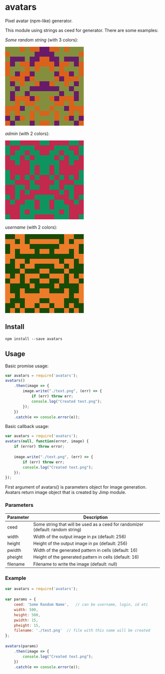 # avatars

Pixel avatar (npm-like) generator.

This module using strings as ceed for generator. There are some examples:

*Some random string* (with 3 colors):

![alt example](https://github.com/saveryanov/avatars/blob/master/examples/Some%20random%20string.png)

*admin* (with 2 colors):

![alt example](https://github.com/saveryanov/avatars/blob/master/examples/admin.png)

*username* (with 2 colors):

![alt example](https://github.com/saveryanov/avatars/blob/master/examples/username.png)

## Install

```
npm install --save avatars
```

## Usage

Basic promise usage:

```js
var avatars = require('avatars');
avatars()
    .then(image => {
        image.write("./text.png", (err) => {
            if (err) throw err;
            console.log("Created text.png");
        });
    })
    .catch(e => console.error(e));
```

Basic callback usage:

```js
var avatars = require('avatars');
avatars(null, function(error, image) {
    if (error) throw error;
    
    image.write("./text.png", (err) => {
        if (err) throw err;
        console.log("Created text.png");
    });
});
```

First argument of avatars() is parameters object for image generation. Avatars return image object that is created by Jimp module.

### Parameters

Parameter           | Description
------------------- | -------------
ceed                | Some string that will be used as a ceed for randomizer (default: random string)
width               | Width of the output image in px (default: 256)
height              | Height of the output image in px (default: 256)
pwidth              | Width of the generated pattern in cells (default: 16)
pheight             | Height of the generated pattern in cells (default: 16)
filename            | Filename to write the image (default: null)


### Example

```js
var avatars = require('avatars');

var params = {
    ceed: 'Some Random Name',   // can be username, login, id etc
    width: 500,
    height: 500,
    pwidth: 15,
    pheight: 15,
    filename: './test.png'  // file with this name will be created
};

avatars(params)
    .then(image => {
        console.log("Created text.png");
    })
    .catch(e => console.error(e));
```